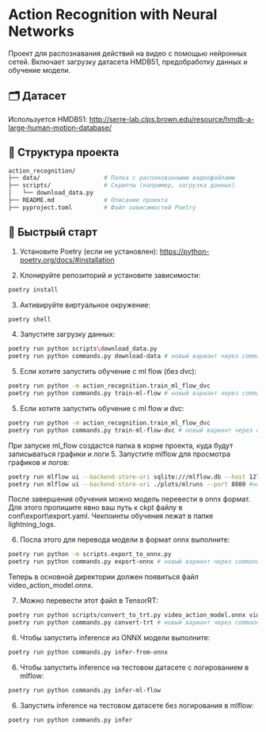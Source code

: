 # Action Recognition with Neural Networks

Проект для распознавания действий на видео с помощью нейронных сетей. Включает
загрузку датасета HMDB51, предобработку данных и обучение модели.

## 🗂️ Датасет

Используется HMDB51:
<http://serre-lab.clps.brown.edu/resource/hmdb-a-large-human-motion-database/>

## 📁 Структура проекта

```bash
action_recognition/
├── data/                  # Папка с распакованными видеофайлами
├── scripts/               # Скрипты (например, загрузка данных)
│   └── download_data.py
├── README.md              # Описание проекта
├── pyproject.toml         # Файл зависимостей Poetry

```

## 🚀 Быстрый старт

1. Установите Poetry (если не установлен):
   <https://python-poetry.org/docs/#installation>

2. Клонируйте репозиторий и установите зависимости:

```bash
poetry install
```

3. Активируйте виртуальное окружение:

```bash
poetry shell
```

4. Запустите загрузку данных:

```bash
poetry run python scripts\download_data.py
poetry run python commands.py download-data # новый вариант через commands
```

5. Если хотите запустить обучение с ml flow (без dvc):

```bash
poetry run python -m action_recognition.train_ml_flow_dvc
poetry run python commands.py train-ml-flow # новый вариант через commands
```

5. Если хотите запустить обучение с ml flow и dvc:

```bash
poetry run python -m action_recognition.train_ml_flow_dvc
poetry run python commands.py train-ml-flow-dvc # новый вариант через commands
```

При запуске ml_flow создастся папка в корне проекта, куда будут записываться
графики и логи 5. Запустите mlflow для просмотра графиков и логов:

```bash
poetry run mlflow ui --backend-store-uri sqlite:///mlflow.db --host 127.0.0.1 --port 8080
poetry run mlflow ui --backend-store-uri ./plots/mlruns --port 8080 #новый вариант
```

После завершения обучения можно модель перевести в onnx формат. Для этого
пропишите явно ваш путь к ckpt файлу в conf\export\export.yaml. Чекпоинты
обучения лежат в папке lightning_logs.

6. Посла этого для перевода модели в формат onnx выполните:

```bash
poetry run python -m scripts.export_to_onnx.py
poetry run python commands.py export-onnx # новый вариант через commands
```

Теперь в основной директории должен появиться файл video_action_model.onnx.

7. Можно перевести этот файл в TensorRT:

```bash
poetry run python scripts/convert_to_trt.py video_action_model.onnx video_action_model.engine fp16
poetry run python commands.py convert-trt # новый вариант через commands
```

6. Чтобы запустить inference из ONNX модели выполните:

```bash
poetry run python commands.py infer-from-onnx
```

6. Чтобы запустить inference на тестовом датасете с логированием в mlflow:

```bash
poetry run python commands.py infer-ml-flow
```

6. Запустить inference на тестовом датасете без логирования в mlflow:

```bash
poetry run python commands.py infer
```
